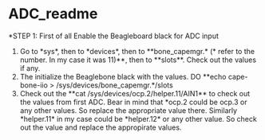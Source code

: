 # ADC_readme

*STEP 1: First of all Enable the Beagleboard black for ADC input

<ol>
  <li>Go to *sys*, then to *devices*, then to **bone_capemgr.* (* refer to the number. In my case it was 11)**, then to    **slots**. Check out the values if any. </li>
  
  <li>The initialize the Beaglebone black with the values. DO **echo cape-bone-iio > /sys/devices/bone_capemgr.*/slots</li>
  
  <li>Check out the **cat /sys/devices/ocp.2/helper.11/AIN1** to check out the values from first ADC. Bear in mind that *ocp.2 could be ocp.3 or any other values. So replace the appropriate value there. Similarly *helper.11* in my case could be *helper.12* or any other value. So check out the value and replace the appropirate values. </li>
  
</ol>
